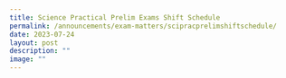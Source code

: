 ```yaml
---
title: Science Practical Prelim Exams Shift Schedule
permalink: /announcements/exam-matters/scipracprelimshiftschedule/
date: 2023-07-24
layout: post
description: ""
image: ""
---
```

